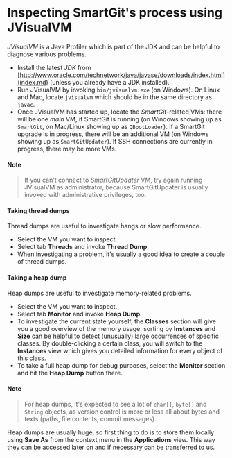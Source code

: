 # Inspecting SmartGit's process using JVisualVM

*JVisualVM* is a Java Profiler which is part of the JDK and can be
helpful to diagnose various problems.

-   Install the latest *JDK* from
    [http://www.oracle.com/technetwork/java/javase/downloads/index.html](index.md)
    (unless you already have a JDK installed).
-   Run JVisualVM by invoking `bin/jvisualvm.exe` (on Windows). On Linux
    and Mac, locate `jvisualvm` which should be in the same directory as
    `javac`.
-   Once JVisualVM has started up, locate the *SmartGit*-related VMs:
    there will be one *main* VM, if SmartGit is running (on Windows
    showing up as `SmartGit`, on Mac/Linux showing up as `QBootLoader`).
    If a SmartGit upgrade is in progress, there will be an additional VM
    (on Windows showing up as `SmartGitUpdater`). If SSH connections are
    currently in progress, there may be more VMs.


#### Note
>
>
>If you can't connect to *SmartGitUpdater* VM, try again running
>JVisualVM as administrator, because SmartGitUpdater is usually invoked
>with administrative privileges, too.
>
>

#### Taking thread dumps

Thread dumps are useful to investigate hangs or slow performance.

-   Select the VM you want to inspect.
-   Select tab **Threads** and invoke **Thread Dump**.
-   When investigating a problem, it's usually a good idea to create a
    couple of thread dumps.

#### Taking a heap dump

Heap dumps are useful to investigate memory-related problems.

-   Select the VM you want to inspect.
-   Select tab **Monitor** and invoke **Heap Dump**.
-   To investigate the current state yourself, the **Classes** section
    will give you a good overview of the memory usage: sorting by
    **Instances** and **Size** can be helpful to detect (unusually)
    large occurrences of specific classes. By double-clicking a certain
    class, you will switch to the **Instances** view which gives you
    detailed information for every object of this class.
-   To take a full heap dump for debug purposes, select the **Monitor**
    section and hit the **Heap Dump** button there.


#### Note
>
>
>For heap dumps, it's expected to see a lot of `char[]`, `byte[]` and
>`String` objects, as version control is more or less all about bytes and
>texts (paths, file contents, commit messages).
>
>

Heap dumps are usually huge, so first thing to do is to store them
locally using **Save As** from the context menu in the **Applications**
view. This way they can be accessed later on and if necessary can be
transferred to us.
